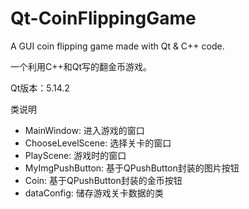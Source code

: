 # Qt-CoinFlippingGame
A GUI coin flipping game made with Qt &amp; C++ code.

一个利用C++和Qt写的翻金币游戏。

Qt版本：5.14.2

类说明

- MainWindow: 进入游戏的窗口
- ChooseLevelScene: 选择关卡的窗口
- PlayScene: 游戏时的窗口
- MyImgPushButton: 基于QPushButton封装的图片按钮
- Coin: 基于QPushButton封装的金币按钮
- dataConfig: 储存游戏关卡数据的类
